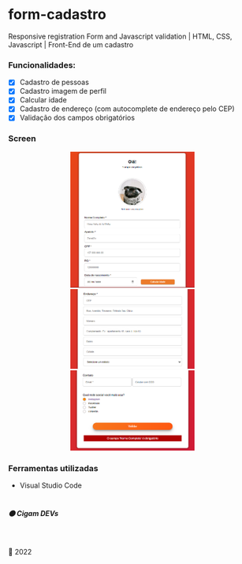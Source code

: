 # form-cadastro
Responsive registration Form and Javascript validation | HTML, CSS, Javascript | Front-End de um cadastro

### Funcionalidades:
- [x] Cadastro de pessoas
- [x] Cadastro imagem de perfil
- [x] Calcular idade
- [x] Cadastro de endereço (com autocomplete de endereço pelo CEP)
- [x] Validação dos campos obrigatórios

### Screen

<p align="center" width="100%">

<img width="50%" src="Screen/1 hello.png">  

  <br>
  
<img width="50%" src="https://github.com/ifYanneelse/form-cadastro/blob/6951121bf7add9e64e2af2f2df7a64e30b65eef3/Screen/2%20adress.png"> 
  
   <br>  
  
<img width="50%" src="Screen/3 validation.png">
  
</p>

### Ferramentas utilizadas
- Visual Studio Code

#

##### :orange_circle: Cigam DEVs

<br>

:date: 2022

